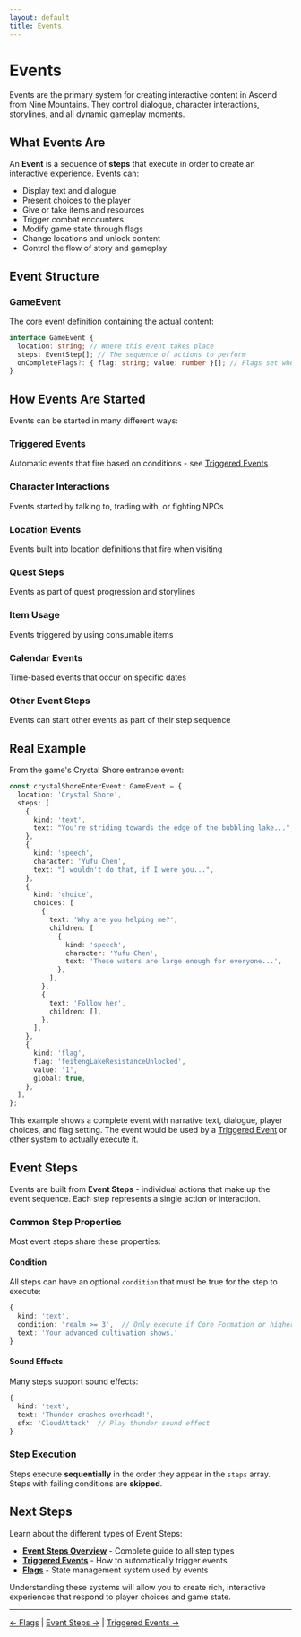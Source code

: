 ```yaml
---
layout: default
title: Events
---
```


# Events

Events are the primary system for creating interactive content in Ascend from Nine Mountains. They control dialogue, character interactions, storylines, and all dynamic gameplay moments.

## What Events Are

An **Event** is a sequence of **steps** that execute in order to create an interactive experience. Events can:

- Display text and dialogue
- Present choices to the player
- Give or take items and resources
- Trigger combat encounters
- Modify game state through flags
- Change locations and unlock content
- Control the flow of story and gameplay

## Event Structure

### GameEvent

The core event definition containing the actual content:

```typescript
interface GameEvent {
  location: string; // Where this event takes place
  steps: EventStep[]; // The sequence of actions to perform
  onCompleteFlags?: { flag: string; value: number }[]; // Flags set when event ends
}
```

## How Events Are Started

Events can be started in many different ways:

### Triggered Events

Automatic events that fire based on conditions - see [Triggered Events](triggered-events.md)

### Character Interactions

Events started by talking to, trading with, or fighting NPCs

### Location Events

Events built into location definitions that fire when visiting

### Quest Steps

Events as part of quest progression and storylines

### Item Usage

Events triggered by using consumable items

### Calendar Events

Time-based events that occur on specific dates

### Other Event Steps

Events can start other events as part of their step sequence

## Real Example

From the game's Crystal Shore entrance event:

```typescript
const crystalShoreEnterEvent: GameEvent = {
  location: 'Crystal Shore',
  steps: [
    {
      kind: 'text',
      text: "You're striding towards the edge of the bubbling lake...",
    },
    {
      kind: 'speech',
      character: 'Yufu Chen',
      text: "I wouldn't do that, if I were you...",
    },
    {
      kind: 'choice',
      choices: [
        {
          text: 'Why are you helping me?',
          children: [
            {
              kind: 'speech',
              character: 'Yufu Chen',
              text: 'These waters are large enough for everyone...',
            },
          ],
        },
        {
          text: 'Follow her',
          children: [],
        },
      ],
    },
    {
      kind: 'flag',
      flag: 'feitengLakeResistanceUnlocked',
      value: '1',
      global: true,
    },
  ],
};
```

This example shows a complete event with narrative text, dialogue, player choices, and flag setting. The event would be used by a [Triggered Event](triggered-events.md) or other system to actually execute it.

## Event Steps

Events are built from **Event Steps** - individual actions that make up the event sequence. Each step represents a single action or interaction.

### Common Step Properties

Most event steps share these properties:

#### Condition

All steps can have an optional `condition` that must be true for the step to execute:

```typescript
{
  kind: 'text',
  condition: 'realm >= 3',  // Only execute if Core Formation or higher
  text: 'Your advanced cultivation shows.'
}
```

#### Sound Effects

Many steps support sound effects:

```typescript
{
  kind: 'text',
  text: 'Thunder crashes overhead!',
  sfx: 'CloudAttack'  // Play thunder sound effect
}
```

### Step Execution

Steps execute **sequentially** in the order they appear in the `steps` array. Steps with failing conditions are **skipped**.

## Next Steps

Learn about the different types of Event Steps:

- **[Event Steps Overview](event-steps.md)** - Complete guide to all step types
- **[Triggered Events](triggered-events.md)** - How to automatically trigger events
- **[Flags](flags.md)** - State management system used by events

Understanding these systems will allow you to create rich, interactive experiences that respond to player choices and game state.

---

[← Flags](flags.md) | [Event Steps →](event-steps.md) | [Triggered Events →](triggered-events.md)
